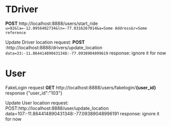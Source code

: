 TDriver
============


**POST**
http://localhost:8888/users/start_ride
`u=92&la=-12.0956402734&ln=-77.0316267014&a=Some Address&r=Some reference`

Update Driver location
request:
**POST**
:http://localhost:8888/drivers/update_location
`data=33:-11.864414890431348:-77.0938904899619`
response:
ignore it for now


User 
====

FakeLogin
request
**GET**
http://localhost:8888/users/fakelogin/**{user_id}**
response
{"user_id":"103"}

Update User location
request:
POST:http://localhost:8888/user/update_location
data=107:-11.864414890431348:-77.09389048996191
response:
ignore it for now
